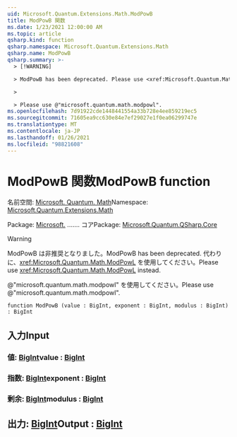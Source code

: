 ```yaml
---
uid: Microsoft.Quantum.Extensions.Math.ModPowB
title: ModPowB 関数
ms.date: 1/23/2021 12:00:00 AM
ms.topic: article
qsharp.kind: function
qsharp.namespace: Microsoft.Quantum.Extensions.Math
qsharp.name: ModPowB
qsharp.summary: >-
  > [!WARNING]

  > ModPowB has been deprecated. Please use <xref:Microsoft.Quantum.Math.ModPowL> instead.

  >

  > Please use @"microsoft.quantum.math.modpowl".
ms.openlocfilehash: 7d91922cde1448441554a33b728e4ee859219ec5
ms.sourcegitcommit: 71605ea9cc630e84e7ef29027e1f0ea06299747e
ms.translationtype: MT
ms.contentlocale: ja-JP
ms.lasthandoff: 01/26/2021
ms.locfileid: "98821608"
---
```

# <a name="modpowb-function"></a><span data-ttu-id="2b13b-102">ModPowB 関数</span><span class="sxs-lookup"><span data-stu-id="2b13b-102">ModPowB function</span></span>

<span data-ttu-id="2b13b-103">名前空間: [Microsoft. Quantum. Math](xref:Microsoft.Quantum.Extensions.Math)</span><span class="sxs-lookup"><span data-stu-id="2b13b-103">Namespace: [Microsoft.Quantum.Extensions.Math](xref:Microsoft.Quantum.Extensions.Math)</span></span>

<span data-ttu-id="2b13b-104">Package: [Microsoft.](https://nuget.org/packages/Microsoft.Quantum.QSharp.Core) ....... コア</span><span class="sxs-lookup"><span data-stu-id="2b13b-104">Package: [Microsoft.Quantum.QSharp.Core](https://nuget.org/packages/Microsoft.Quantum.QSharp.Core)</span></span>


> [!WARNING]
> <span data-ttu-id="2b13b-105">ModPowB は非推奨となりました。</span><span class="sxs-lookup"><span data-stu-id="2b13b-105">ModPowB has been deprecated.</span></span> <span data-ttu-id="2b13b-106">代わりに、<xref:Microsoft.Quantum.Math.ModPowL> を使用してください。</span><span class="sxs-lookup"><span data-stu-id="2b13b-106">Please use <xref:Microsoft.Quantum.Math.ModPowL> instead.</span></span>
>
> <span data-ttu-id="2b13b-107">@"microsoft.quantum.math.modpowl" を使用してください。</span><span class="sxs-lookup"><span data-stu-id="2b13b-107">Please use @"microsoft.quantum.math.modpowl".</span></span>



```qsharp
function ModPowB (value : BigInt, exponent : BigInt, modulus : BigInt) : BigInt
```


## <a name="input"></a><span data-ttu-id="2b13b-108">入力</span><span class="sxs-lookup"><span data-stu-id="2b13b-108">Input</span></span>

### <a name="value--bigint"></a><span data-ttu-id="2b13b-109">値: [BigInt](xref:microsoft.quantum.lang-ref.bigint)</span><span class="sxs-lookup"><span data-stu-id="2b13b-109">value : [BigInt](xref:microsoft.quantum.lang-ref.bigint)</span></span>




### <a name="exponent--bigint"></a><span data-ttu-id="2b13b-110">指数: [BigInt](xref:microsoft.quantum.lang-ref.bigint)</span><span class="sxs-lookup"><span data-stu-id="2b13b-110">exponent : [BigInt](xref:microsoft.quantum.lang-ref.bigint)</span></span>




### <a name="modulus--bigint"></a><span data-ttu-id="2b13b-111">剰余: [BigInt](xref:microsoft.quantum.lang-ref.bigint)</span><span class="sxs-lookup"><span data-stu-id="2b13b-111">modulus : [BigInt](xref:microsoft.quantum.lang-ref.bigint)</span></span>





## <a name="output--bigint"></a><span data-ttu-id="2b13b-112">出力: [BigInt](xref:microsoft.quantum.lang-ref.bigint)</span><span class="sxs-lookup"><span data-stu-id="2b13b-112">Output : [BigInt](xref:microsoft.quantum.lang-ref.bigint)</span></span>

